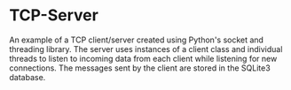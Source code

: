 # TCP-Server

An example of a TCP client/server created using Python's socket and threading library. 
The server uses instances of a client class and individual threads to listen to incoming data from each client while listening for new connections. 
The messages sent by the client are stored in the SQLite3 database.
